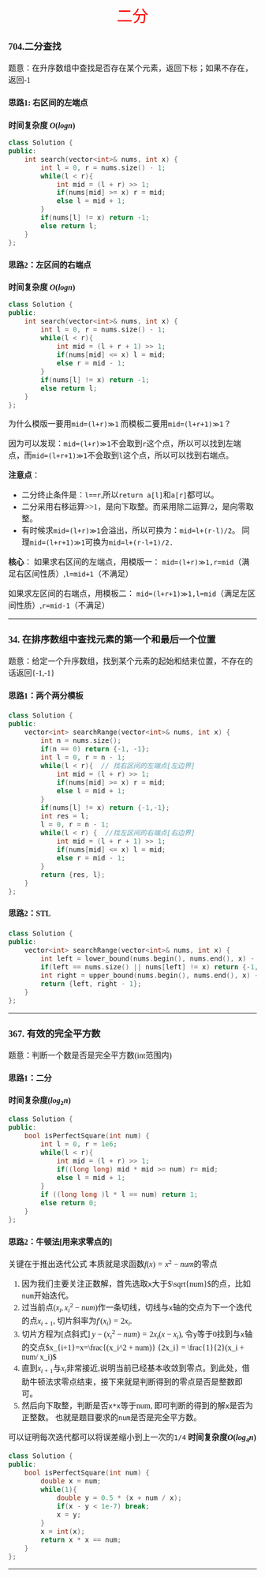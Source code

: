 <font face="楷体" size = 3>

<center><font face="楷体" size=6, color='red'> 二分 </font> </center>

### 704.二分查找
题意：在升序数组中查找是否存在某个元素，返回下标；如果不存在，返回-1

#### 思路1: 右区间的左端点
**时间复杂度 $O(logn)$**
```c++
class Solution {
public:
    int search(vector<int>& nums, int x) {
        int l = 0, r = nums.size() - 1;
        while(l < r){
            int mid = (l + r) >> 1;
            if(nums[mid] >= x) r = mid;
            else l = mid + 1; 
        }
        if(nums[l] != x) return -1;
        else return l; 
    }
};
```
#### 思路2：左区间的右端点
**时间复杂度 $O(logn)$**
```c++
class Solution {
public:
    int search(vector<int>& nums, int x) {
        int l = 0, r = nums.size() - 1;
        while(l < r){
            int mid = (l + r + 1) >> 1;
            if(nums[mid] <= x) l = mid;
            else r = mid - 1;
        }
        if(nums[l] != x) return -1;
        else return l; 
    }
};
```
为什么模版一要用`mid=(l+r)≫1` 而模板二要用`mid=(l+r+1)≫1`？

因为可以发现：`mid=(l+r)≫1`不会取到`r`这个点，所以可以找到左端点，而`mid=(l+r+1)≫1`不会取到`l`这个点，所以可以找到右端点。

**注意点**：
* 二分终止条件是：`l==r`,所以`return a[l]`和`a[r]`都可以。
* 二分采用右移运算>>1，是向下取整。而采用除二运算/2，是向零取整。
* 有时候求`mid=(l+r)≫1`会溢出，所以可换为：`mid=l+(r-l)/2`。
同理`mid=(l+r+1)≫1`可换为`mid=l+(r-l+1)/2.`

**核心**：
如果求右区间的左端点，用模版一：
`mid=(l+r)≫1,r=mid`（满足右区间性质）,`l=mid+1`（不满足）

如果求左区间的右端点，用模板二：
`mid=(l+r+1)≫1,l=mid`（满足左区间性质）,`r=mid-1`（不满足）

---

### 34. 在排序数组中查找元素的第一个和最后一个位置
题意：给定一个升序数组，找到某个元素的起始和结束位置，不存在的话返回{-1,-1}

#### 思路1：两个两分模板
```c++
class Solution {
public:
    vector<int> searchRange(vector<int>& nums, int x) {
        int n = nums.size();
        if(n == 0) return {-1, -1};
        int l = 0, r = n - 1;
        while(l < r){  // 找右区间的左端点[左边界]
            int mid = (l + r) >> 1;
            if(nums[mid] >= x) r = mid;
            else l = mid + 1;
        }
        if(nums[l] != x) return {-1,-1};
        int res = l;
        l = 0, r = n - 1;
        while(l < r) {  //找左区间的右端点[右边界]
            int mid = (l + r + 1) >> 1;
            if(nums[mid] <= x) l = mid;
            else r = mid - 1;
        }
        return {res, l};
    }
};
```

#### 思路2：STL
```c++
class Solution {
public:
    vector<int> searchRange(vector<int>& nums, int x) {
        int left = lower_bound(nums.begin(), nums.end(), x) - nums.begin();
        if(left == nums.size() || nums[left] != x) return {-1, -1};
        int right = upper_bound(nums.begin(), nums.end(), x) - nums.begin();
        return {left, right - 1};
    }
};
```
---

### 367. 有效的完全平方数
题意：判断一个数是否是完全平方数(int范围内)

#### 思路1：二分
**时间复杂度$(log_2n)$**
```c++
class Solution {
public:
    bool isPerfectSquare(int num) {
        int l = 0, r = 1e6;
        while(l < r){
            int mid = (l + r) >> 1;
            if((long long) mid * mid >= num) r= mid;
            else l = mid + 1; 
        }
        if ((long long )l * l == num) return 1;
        else return 0;
    }
};
```

#### 思路2：牛顿法[用来求零点的]
关键在于推出迭代公式
本质就是求函数$f(x) = x^2 - num$的零点
1. 因为我们主要关注正数解，首先选取`x`大于$\sqrt{num}$的点，比如`num`开始迭代。
2. 过当前点$(x_i, x_i^2 - num)$作一条切线，切线与`x`轴的交点为下一个迭代的点$x_{i+1}$, 切片斜率为$f'(x_i) = 2x_i$.
3. 切片方程为[点斜式] $y - (x_i^2 - num) = 2x_i(x - x_i)$, 令`y`等于0找到与`x`轴的交点$x_{i+1}=x=\frac{(x_i^2 + num)} {2x_i} = \frac{1}{2}(x_i + num/ x_i)$
4. 直到$x_{i+1}$与$x_i$非常接近,说明当前已经基本收敛到零点。到此处，借助牛顿法求零点结束，接下来就是判断得到的零点是否是整数即可。
5. 然后向下取整，判断是否`x*x`等于num, 即可判断的得到的解`x`是否为正整数。
也就是题目要求的`num`是否是完全平方数。

可以证明每次迭代都可以将误差缩小到上一次的`1/4`
**时间复杂度$O(log_4n)$**
```c++
class Solution {
public:
    bool isPerfectSquare(int num) {
        double x = num;
        while(1){
            double y = 0.5 * (x + num / x);
            if(x - y < 1e-7) break;
            x = y;
        }
        x = int(x);
        return x * x == num;
    }
};
```
---